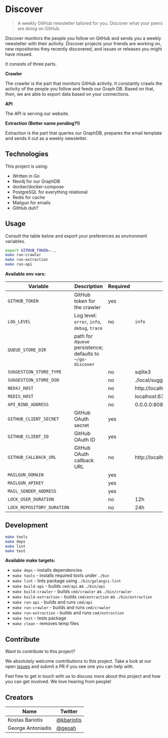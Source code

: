 # Discover

> A weekly GitHub newsletter tailored for you. Discover what your peers are doing on GitHub.

Discover monitors the people you follow on GitHub and sends you a weekly newsletter with their activity. Discover projects your friends are working on, new repositories they recently discovered, and issues or releases you might have missed.

It consists of three parts.

__Crawler__

The crawler is the part that monitors GitHub activity. It constantly crawls the activity of the people you follow and feeds our Graph DB. Based on that, then, we are able to export data based on your connections.

__API__

The API is serving our website.

__Extraction (Better name pending?!)__

Extraction is the part that queries our GraphDB, prepares the email template and sends it out as a weekly newsletter.

## Technologies

This project is using:

* Written in Go
* Neo4j for our GraphDB
* docker/docker-compose
* PostgreSQL for everything relational
* Redis for cache
* Mailgun for emails
* GitHub duh?

## Usage

Consult the table below and export your preferences as environment variables.

```sh
export GITHUB_TOKEN=...
make run-crawler
make run-extraction
make run-api
```

__Available env vars:__

| Variable | Description | Required | Default |
| --- | --- | --- | --- |
| `GITHUB_TOKEN` | GitHub token for the crawler | yes | |
| `LOG_LEVEL` | Log level: `error`, `info`, `debug`, `trace` | no | `info` |
| `QUEUE_STORE_DIR` | path for `dqueue` persistence; defaults to `~/go-discover`
| `SUGGESTION_STORE_TYPE` | | no | sqlite3
| `SUGGESTION_STORE_DSN` |  | no | ./local/suggestions.db
| `NEO4J_HOST` | | no | http://localhost:7474/db/data
| `REDIS_HOST` | | no | localhost:6379
| `API_BIND_ADDRESS` | | no | 0.0.0.0:8080
| `GITHUB_CLIENT_SECRET` | GitHub OAuth secret | yes | |
| `GITHUB_CLIENT_ID` | GitHub OAuth ID | yes | |
| `GITHUB_CALLBACK_URL` | GitHub OAuth callback URL | no | http://localhost:8080/github/callback |
| `MAILGUN_DOMAIN` | | yes | |
| `MAILGUN_APIKEY` | | yes | |
| `MAIL_SENDER_ADDRESS` | | yes | |
| `LOCK_USER_DURATION` | | no | 12h |
| `LOCK_REPOSITORY_DURATION` | | no | 24h | |

## Development

```sh
make tools
make deps
make lint
make test
```

__Available make targets:__

* `make deps` - installs dependencies
* `make tools` - installs required tools under `./bin`
* `make lint` - lints package using `./bin/golangci-lint`
* `make build-api` - builds `cmd/api` as `./bin/api`
* `make build-crawler` - builds `cmd/crawler` as `./bin/crawler`
* `make build-extraction` - builds `cmd/extraction` as `./bin/extraction`
* `make run-api` - builds and runs `cmd/api`
* `make run-crawler` - builds and runs `cmd/crawler`
* `make run-extraction` - builds and runs `cmd/extraction`
* `make test` - tests package
* `make clean` - removes temp files


## Contribute

Want to contribute to this project?

We absolutely welcome contributions to this project. Take a look at our open [issues](https://github.com/kbariotis/go-discover/issues) and submit a PR if you see one you can help with.

Feel free to get in touch with us to discuss more about this project and how you can get involved. We love hearing from people!

## Creators

| Name | Twitter |
| --- | --- |
| Kostas Bariotis | [@kbariotis](https://twitter.com/kbariotis) |
| George Antoniadis | [@geoah](https://twitter.com/geoah) |
